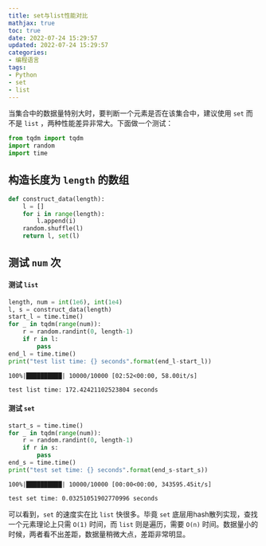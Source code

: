 ```yaml
---
title: set与list性能对比
mathjax: true
toc: true
date: 2022-07-24 15:29:57
updated: 2022-07-24 15:29:57
categories:
- 编程语言
tags:
- Python
- set
- list
---
```


当集合中的数据量特别大时，要判断一个元素是否在该集合中，建议使用 `set` 而不是 `list` ，两种性能差异非常大。下面做一个测试：

<!--more-->

```python
from tqdm import tqdm
import random
import time
```

## 构造长度为 `length` 的数组


```python
def construct_data(length):
    l = []
    for i in range(length):
        l.append(i)
    random.shuffle(l)
    return l, set(l)
```

## 测试 `num` 次

#### 测试 `list`


```python
length, num = int(1e6), int(1e4)
l, s = construct_data(length)
start_l = time.time()
for _ in tqdm(range(num)):
    r = random.randint(0, length-1)
    if r in l:
        pass
end_l = time.time()
print("test list time: {} seconds".format(end_l-start_l))
```

    100%|██████████| 10000/10000 [02:52<00:00, 58.00it/s]
    
    test list time: 172.42421102523804 seconds


#### 测试 `set`

```python
start_s = time.time()
for _ in tqdm(range(num)):
    r = random.randint(0, length-1)
    if r in s:
        pass
end_s = time.time()
print("test set time: {} seconds".format(end_s-start_s))
```

    100%|██████████| 10000/10000 [00:00<00:00, 343595.45it/s]
    
    test set time: 0.03251051902770996 seconds



可以看到，`set` 的速度实在比 `list` 快很多。毕竟 `set` 底层用hash散列实现，查找一个元素理论上只需 `O(1)` 时间，而 `list` 则是遍历，需要 `O(n)` 时间。数据量小的时候，两者看不出差距，数据量稍微大点，差距非常明显。
